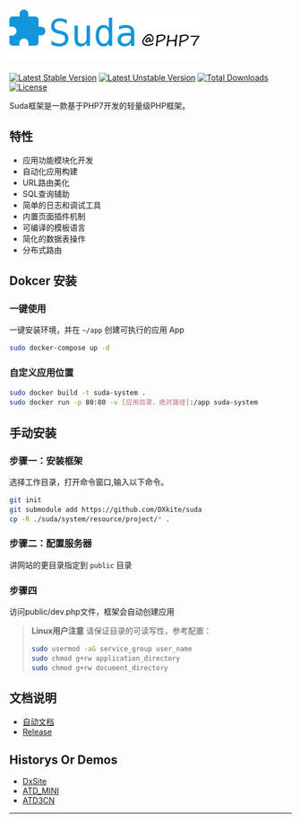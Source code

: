 ![Suda@PHP7](docs/imgs/logo.png)
---------------------------------

[![Latest Stable Version](https://poser.pugx.org/dxkite/suda/v/stable)](https://packagist.org/packages/dxkite/suda) 
[![Latest Unstable Version](https://poser.pugx.org/dxkite/suda/v/unstable)](https://packagist.org/packages/dxkite/suda) 
[![Total Downloads](https://poser.pugx.org/dxkite/suda/downloads)](https://packagist.org/packages/dxkite/suda) 
[![License](https://poser.pugx.org/dxkite/suda/license)](https://packagist.org/packages/dxkite/suda)

Suda框架是一款基于PHP7开发的轻量级PHP框架。

## 特性

- 应用功能模块化开发
- 自动化应用构建
- URL路由美化
- SQL查询辅助
- 简单的日志和调试工具
- 内置页面插件机制 
- 可编译的模板语言
- 简化的数据表操作
- 分布式路由


## Dokcer 安装

### 一键使用
一键安装环境，并在 `~/app` 创建可执行的应用 App

```bash
sudo docker-compose up -d
```

### 自定义应用位置

```bash
sudo docker build -t suda-system .
sudo docker run -p 80:80 -v [应用目录，绝对路径]:/app suda-system 
```

## 手动安装

### 步骤一：安装框架
选择工作目录，打开命令窗口,输入以下命令。

```bash
git init
git submodule add https://github.com/DXkite/suda
cp -R ./suda/system/resource/project/* .
```

### 步骤二：配置服务器

讲网站的更目录指定到 `public` 目录

### 步骤四

访问public/dev.php文件，框架会自动创建应用

> **Linux用户注意** 请保证目录的可读写性，参考配置：
> ```bash
> sudo usermod -aG service_group user_name
> sudo chmod g+rw application_directory
> sudo chmod g+rw document_directory
> ```

## 文档说明

- [自动文档](docs/README.md)    
- [Release](docs/RELEASE.md)

## Historys Or Demos

- [DxSite](https://github.com/DXkite/DxSite)   
- [ATD_MINI](https://github.com/DXkite/atd_mini)   
- [ATD3CN](https://github.com/DXkite/atd3.cn)   

----------------
